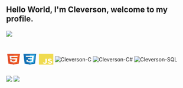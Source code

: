 ## Hello World, I'm Cleverson, welcome to my profile.

<div>
  <a href="https://github.com/anuraghazra/convoychat">
    <img height=200 align="center" src="https://github-readme-stats.vercel.app/api/top-langs?username=CleversonM2007&layout=compact&langs_count=8&card_width=320&theme=dark" />
  </a>
</div>

##

<div style="display: inline_block"><br>
  <img align="center" alt="Cleverson-HTML" height="30" width="40" src="https://raw.githubusercontent.com/devicons/devicon/master/icons/html5/html5-original.svg">
  <img align="center" alt="Cleverson-CSS" height="30" width="40" src="https://raw.githubusercontent.com/devicons/devicon/master/icons/css3/css3-original.svg">
  <img align="center" alt="Cleverson-JS" height="30" width="40" src="https://raw.githubusercontent.com/devicons/devicon/master/icons/javascript/javascript-plain.svg">
  <!-- <img align="center" alt="Cleverson-REACT" height="30" width="40" src="https://raw.githubusercontent.com/devicons/devicon/master/icons/react/react-original.svg">-->
  <!--<img align="center" alt="Cleverson-PHP" height="30" width="40" src="https://cdn.jsdelivr.net/gh/devicons/devicon@latest/icons/php/php-original.svg">-->
  <img align="center" alt="Cleverson-C" height="30" width="40" src="https://cdn.jsdelivr.net/gh/devicons/devicon@latest/icons/c/c-original.svg">
  <img align="center" alt="Cleverson-C#" height="30" width="40" src="https://cdn.jsdelivr.net/gh/devicons/devicon@latest/icons/csharp/csharp-original.svg"> 
  <!-- <img align="center" alt="Cleverson-JAVA" height="30" width="40" src="https://cdn.jsdelivr.net/gh/devicons/devicon@latest/icons/java/java-original.svg"> -->
  <img align="center" alt="Cleverson-SQL" height="30" width="40" src="https://cdn.jsdelivr.net/gh/devicons/devicon@latest/icons/azuresqldatabase/azuresqldatabase-original.svg"> 
</div>

  ##

<div style="display: inline_block">   
  <a href="https://www.instagram.com/marceloacelino_/" target="_blank"><img src="https://img.shields.io/badge/-Instagram-%23E4405F?style=for-the-badge&logo=instagram&logoColor=white" target="_blank"></a> 
  <a href="mailto:cleversonacelino@gmail.com"><img src="https://img.shields.io/badge/-Gmail-%23333?style=for-the-badge&logo=gmail&logoColor=white" target="_blank"></a>
</div>

